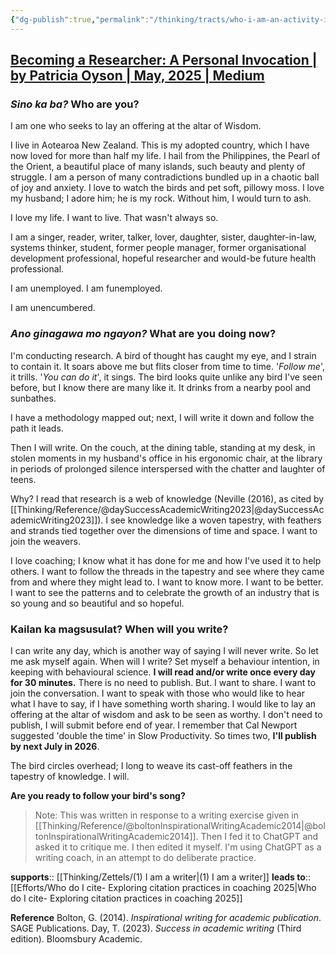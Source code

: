 ```yaml
---
{"dg-publish":true,"permalink":"/thinking/tracts/who-i-am-an-activity-in-inspirational-writing-for-academic-publication/","noteIcon":"","created":"2025-05-29T08:41","updated":"2025-06-17T13:46"}
---
```


[Becoming a Researcher: A Personal Invocation | by Patricia Oyson | May, 2025 | Medium](https://medium.com/@patricia.oyson/becoming-a-researcher-a-personal-invocation-a24d6639e022)
---

### _Sino ka ba?_ Who are you? 
I am one who seeks to lay an offering at the altar of Wisdom. 

I live in Aotearoa New Zealand. This is my adopted country, which I have now loved for more than half my life. I hail from the Philippines, the Pearl of the Orient, a beautiful place of many islands, such beauty and plenty of struggle. I am a person of many contradictions bundled up in a chaotic ball of joy and anxiety. I love to watch the birds and pet soft, pillowy moss. I love my husband; I adore him; he is my rock. Without him, I would turn to ash. 

I love my life. I want to live. That wasn't always so. 

I am a singer, 
reader, 
writer, 
talker, 
lover, 
daughter, 
sister, 
daughter-in-law, 
systems thinker, 
student, 
former people manager, 
former organisational development professional, 
hopeful researcher 
and would-be future health professional. 

I am unemployed. 
I am funemployed. 

I am unencumbered. 

### _Ano ginagawa mo ngayon?_ What are you doing now? 
I'm conducting research. A bird of thought has caught my eye, and I strain to contain it. It soars above me but flits closer from time to time. '_Follow me_', it trills. '_You can do it_', it sings. The bird looks quite unlike any bird I've seen before, but I know there are many like it. It drinks from a nearby pool and sunbathes. 

I have a methodology mapped out; next, I will write it down and follow the path it leads.

Then I will write. On the couch, at the dining table, standing at my desk, in stolen moments in my husband's office in his ergonomic chair, at the library in periods of prolonged silence interspersed with the chatter and laughter of teens. 

Why? I read that research is a web of knowledge (Neville (2016), as cited by [[Thinking/Reference/@daySuccessAcademicWriting2023\|@daySuccessAcademicWriting2023]]). I see knowledge like a woven tapestry, with feathers and strands tied together over the dimensions of time and space. I want to join the weavers. 

I love coaching; I know what it has done for me and how I've used it to help others. I want to follow the threads in the tapestry and see where they came from and where they might lead to. I want to know more. I want to be better. I want to see the patterns and to celebrate the growth of an industry that is so young and so beautiful and so hopeful. 

### Kailan ka magsusulat? When will you write?
I can write any day, which is another way of saying I will never write. So let me ask myself again. When will I write? Set myself a behaviour intention, in keeping with behavioural science. **I will read and/or write once every day for 30 minutes.** There is no need to publish. But. I want to share. I want to join the conversation. I want to speak with those who would like to hear what I have to say, if I have something worth sharing. I would like to lay an offering at the altar of wisdom and ask to be seen as worthy. I don't need to publish, I will submit before end of year. I remember that Cal Newport suggested 'double the time' in Slow Productivity. So times two, **I'll publish by next July in 2026**.

The bird circles overhead; I long to weave its cast-off feathers in the tapestry of knowledge. I will. 

**Are you ready to follow your bird's song?** 

> Note: This was written in response to a writing exercise given in [[Thinking/Reference/@boltonInspirationalWritingAcademic2014\|@boltonInspirationalWritingAcademic2014]]. Then I fed it to ChatGPT and asked it to critique me. I then edited it myself. I'm using ChatGPT as a writing coach, in an attempt to do deliberate practice. 

**supports**:: [[Thinking/Zettels/(1) I am a writer\|(1) I am a writer]]
**leads to**:: [[Efforts/Who do I cite- Exploring citation practices in coaching 2025\|Who do I cite- Exploring citation practices in coaching 2025]]

**Reference** 
Bolton, G. (2014). _Inspirational writing for academic publication_. SAGE Publications.
Day, T. (2023). _Success in academic writing_ (Third edition). Bloomsbury Academic.